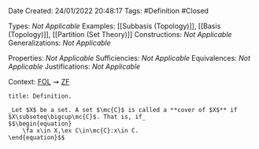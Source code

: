 <br />
<br />

Date Created: 24/01/2022 20:48:17
Tags: #Definition #Closed 

Types: _Not Applicable_
Examples: [[Subbasis (Topology)]], [[Basis (Topology)]], [[Partition (Set Theory)]]
Constructions: _Not Applicable_
Generalizations: _Not Applicable_

Properties: _Not Applicable_
Sufficiencies: _Not Applicable_
Equivalences: _Not Applicable_
Justifications: _Not Applicable_

Context: [$\textrm{FOL}$](obsidian://open?file=First%20Order%20Logic)$\,\,\rightsquigarrow\,\,$[$\textrm{ZF}$](obsidian://open?file=Zermelo-Fraenkel%20Set%20Theory)

``` ad-Definition
title: Definition.

_Let $X$ be a set. A set $\mc{C}$ is called a **cover of $X$** if $X\subseteq\bigcup\mc{C}$. That is, if_
$$\begin{equation}
    \fa x\in X,\ex C\in\mc{C}:x\in C.
\end{equation}$$

```
